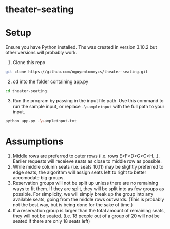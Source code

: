 # theater-seating

# Setup
Ensure you have Python installed. Ths was created in version 3.10.2 but other versions will probably work.
1. Clone this repo 
```sh
git clone https://github.com/nguyentommycs/theater-seating.git
``` 
2. cd into the folder containing app.py
```sh
cd theater-seating
``` 
3. Run the program by passing in the input file path. Use this command to run the sample input, or replace ```.\sampleinput``` with the full path to your input.
```sh
python app.py .\sampleinput.txt
```
# Assumptions
1. Middle rows are preferred to outer rows (i.e. rows E>F>D>G>C>H...). Earlier requests will receieve seats as close to middle row as possible.
2. While middle column seats (i.e. seats 10,11) may be slightly preferred to edge seats, the algorithm will assign seats left to right to better accomodate big groups.
3. Reservation groups will not be split up unless there are no remaining ways to fit them. If they are split, they will be split into as few groups as possible. For simplicity, we will simply break up the group into any available seats, going from the middle rows outwards. (This is probably not the best way, but is being done for the sake of time.)
4. If a reservation group is larger than the total amount of remaining seats, they will not be seated. (i.e. 18 people out of a group of 20 will not be seated if there are only 18 seats left)
